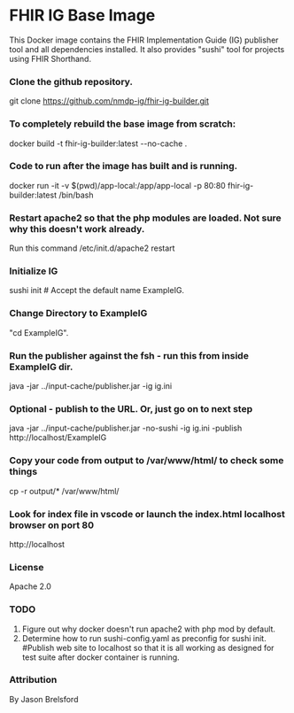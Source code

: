 # FHIR IG Base Image
This Docker image contains the FHIR Implementation Guide (IG) publisher tool and all dependencies installed. It also provides "sushi" tool for projects using FHIR Shorthand.
### Clone the github repository. 
git clone https://github.com/nmdp-ig/fhir-ig-builder.git
### To completely rebuild the base image from scratch:
docker build -t fhir-ig-builder:latest --no-cache .
### Code to run after the image has built and is running. 
docker run -it -v $(pwd)/app-local:/app/app-local -p 80:80 fhir-ig-builder:latest /bin/bash 
### Restart apache2 so that the php modules are loaded.  Not sure why this doesn't work already.
Run this command /etc/init.d/apache2 restart
### Initialize IG 
sushi init # Accept the default name ExampleIG.
### Change Directory to ExampleIG
"cd ExampleIG".
### Run the publisher against the fsh - run this from inside ExampleIG dir.
java -jar ../input-cache/publisher.jar -ig ig.ini
### Optional - publish to the URL.  Or, just go on to next step
java -jar ../input-cache/publisher.jar -no-sushi -ig ig.ini -publish http://localhost/ExampleIG
### Copy your code from output to /var/www/html/ to check some things
cp -r output/* /var/www/html/
### Look for index file in vscode or launch the index.html localhost browser on port 80
http://localhost 

### License
Apache 2.0

### TODO
1.    Figure out why docker doesn't run apache2 with php mod by default.  
2.    Determine how to run sushi-config.yaml as preconfig for sushi init.  #Publish web site to localhost so that it is all working as designed for test suite after docker container is running. 

### Attribution
By Jason Brelsford
